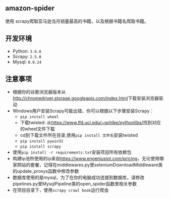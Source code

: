 ## amazon-spider

使用 scrapy爬取亚马逊当月销量最高的书籍，以及根据书籍名爬取书籍。

## 开发环境

- Python: `3.6.6`
- Scrapy: `2.5.0`
- Mysql: `8.0.24`


## 注意事项

- 根据你的谷歌浏览器版本从<http://chromedriver.storage.googleapis.com/index.html>下载安装浏览器驱动
- Windows用户安装Scrapy可能出错，你可以根据以下步骤安装Scrapy：
    - `pip install wheel`
    - 下载twisted: 从<https://www.lfd.uci.edu/~gohlke/pythonlibs/>找到对应的wheel文件下载
    - cd到下载文件所在目录,使用`pip install 文件名`安装twisted
    - `pip install pywin32`
    - `pip install scrapy`
- 使用`pip install -r requirements.txt`安装项目所有依赖包
- 构建ip池所使用的ip来自<https://www.engeniusiot.com/pricing>，无论使用哪家网站的套餐，记得在middlewares.py里seleniumDownloadMiddleware类的update_proxys函数中修改参数
- 数据库使用的是mysql，为了在你的电脑成功连接到数据库，请修改pipelines.py里MysqlPipeline类的open_spider函数里相关参数
- 在项目目录下，使用`scrapy crawl book`运行爬虫